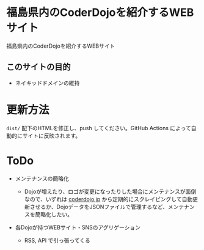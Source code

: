 # 福島県内のCoderDojoを紹介するWEBサイト
福島県内のCoderDojoを紹介するWEBサイト

## このサイトの目的

- ネイキッドドメインの維持

# 更新方法

`dist/` 配下のHTMLを修正し、push してください。GitHub Actions によって自動的にサイトに反映されます。

# ToDo

- メンテナンスの簡略化
  - Dojoが増えたり、ロゴが変更になったりした場合にメンテナンスが面倒なので、いずれは [coderdojo.jp](https://coderdojo.jp/) から定期的にスクレイピングして自動更新させるか、DojoデータをJSONファイルで管理するなど、メンテナンスを簡略化したい。

- 各Dojoが持つWEBサイト・SNSのアグリゲーション
  - RSS, API で引っ張ってくる
